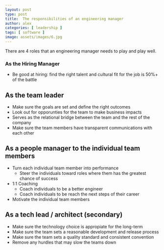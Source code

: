 ```yaml
---
layout: post
type: post
title:  The responsibilities of an engineering manager
author: alex
categories: [ leadership ]
tags: [ software ]
image: assets/images/6.jpg
---
```


There are 4 roles that an engineering manager needs to play and play well.

### As the Hiring Manager 
 - Be good at hiring: find the right talent and cultural fit for the job is 50%+ of the battle  
   
## As the team leader
  - Make sure the goals are set and define the right outcomes    
  - Look out for opporunties for the team to make business impacts
  - Serves as the relational bridge between the team and the rest of the company  
  - Make sure the team members have transparent communications with each other

## As a people manager to the individual team members
  - Turn each individual team member into performance
    - Steer the individuals toward roles where them has the greatest chance of success    
  - 1:1 Coaching
    - Coach individuals to be a better engineer
    - Coach individuals to be reach the next steps of their career
  - Motivate the individual team members

## As a tech lead / architect (secondary)
  - Make sure the technology choice is appropiate for the long-term
  - Make sure the team sets a reasonable development and release process
  - Make sure the team sets a quality standard and consistent convention
  - Remove any hurdles that may slow the teams down 
  